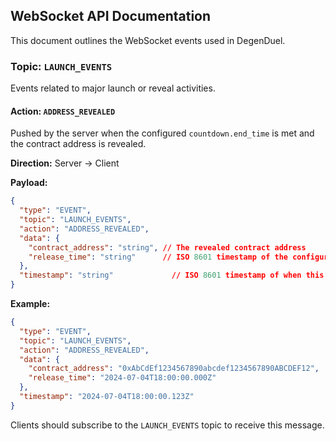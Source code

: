 ## WebSocket API Documentation

This document outlines the WebSocket events used in DegenDuel.

### Topic: `LAUNCH_EVENTS`

Events related to major launch or reveal activities.

#### Action: `ADDRESS_REVEALED`

Pushed by the server when the configured `countdown.end_time` is met and the contract address is revealed.

**Direction:** Server -> Client

**Payload:**

```json
{
  "type": "EVENT",
  "topic": "LAUNCH_EVENTS",
  "action": "ADDRESS_REVEALED",
  "data": {
    "contract_address": "string", // The revealed contract address
    "release_time": "string"      // ISO 8601 timestamp of the configured release time
  },
  "timestamp": "string"             // ISO 8601 timestamp of when this message was sent by the server
}
```

**Example:**

```json
{
  "type": "EVENT",
  "topic": "LAUNCH_EVENTS",
  "action": "ADDRESS_REVEALED",
  "data": {
    "contract_address": "0xAbCdEf1234567890abcdef1234567890ABCDEF12",
    "release_time": "2024-07-04T18:00:00.000Z"
  },
  "timestamp": "2024-07-04T18:00:00.123Z"
}
```

Clients should subscribe to the `LAUNCH_EVENTS` topic to receive this message. 